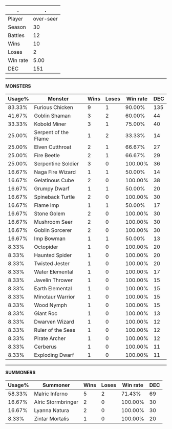 .|.
|-|-
Player|over-seer
Season|30
Battles|12
Wins|10
Loses|2
Win rate|5.00
DEC|151

---
**MONSTERS**

Usage%|Monster|Wins|Loses|Win rate|DEC|
-|-|-|-|-|-|
83.33%|Furious Chicken|9|1|90.00%|135|
41.67%|Goblin Shaman|3|2|60.00%|44|
33.33%|Kobold Miner|3|1|75.00%|40|
25.00%|Serpent of the Flame|1|2|33.33%|14|
25.00%|Elven Cutthroat|2|1|66.67%|27|
25.00%|Fire Beetle|2|1|66.67%|29|
25.00%|Serpentine Soldier|3|0|100.00%|36|
16.67%|Naga Fire Wizard|1|1|50.00%|14|
16.67%|Gelatinous Cube|2|0|100.00%|38|
16.67%|Grumpy Dwarf|1|1|50.00%|20|
16.67%|Spineback Turtle|2|0|100.00%|30|
16.67%|Flame Imp|1|1|50.00%|17|
16.67%|Stone Golem|2|0|100.00%|30|
16.67%|Mushroom Seer|2|0|100.00%|30|
16.67%|Goblin Sorcerer|2|0|100.00%|30|
16.67%|Imp Bowman|1|1|50.00%|13|
8.33%|Octopider|1|0|100.00%|20|
8.33%|Haunted Spider|1|0|100.00%|20|
8.33%|Twisted Jester|1|0|100.00%|20|
8.33%|Water Elemental|1|0|100.00%|17|
8.33%|Javelin Thrower|1|0|100.00%|15|
8.33%|Earth Elemental|1|0|100.00%|15|
8.33%|Minotaur Warrior|1|0|100.00%|15|
8.33%|Wood Nymph|1|0|100.00%|15|
8.33%|Giant Roc|1|0|100.00%|13|
8.33%|Dwarven Wizard|1|0|100.00%|12|
8.33%|Ruler of the Seas|1|0|100.00%|12|
8.33%|Pirate Archer|1|0|100.00%|12|
8.33%|Cerberus|1|0|100.00%|11|
8.33%|Exploding Dwarf|1|0|100.00%|11|

---
**SUMMONERS**

Usage%|Summoner|Wins|Loses|Win rate|DEC|
-|-|-|-|-|-|
58.33%|Malric Inferno|5|2|71.43%|69|
16.67%|Alric Stormbringer|2|0|100.00%|30|
16.67%|Lyanna Natura|2|0|100.00%|30|
8.33%|Zintar Mortalis|1|0|100.00%|20|
